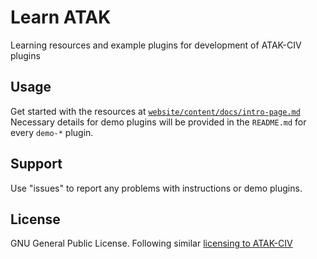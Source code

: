 # Learn ATAK

Learning resources and example plugins for development of ATAK-CIV plugins

## Usage
Get started with the resources at [`website/content/docs/intro-page.md`](./website/content/docs/intro-page.md)  
Necessary details for demo plugins will be provided in the `README.md` for every `demo-*` plugin.

## Support
Use "issues" to report any problems with instructions or demo plugins.

## License
GNU General Public License. Following similar [licensing to ATAK-CIV](https://github.com/deptofdefense/AndroidTacticalAssaultKit-CIV/blob/master/LICENSE.md)



